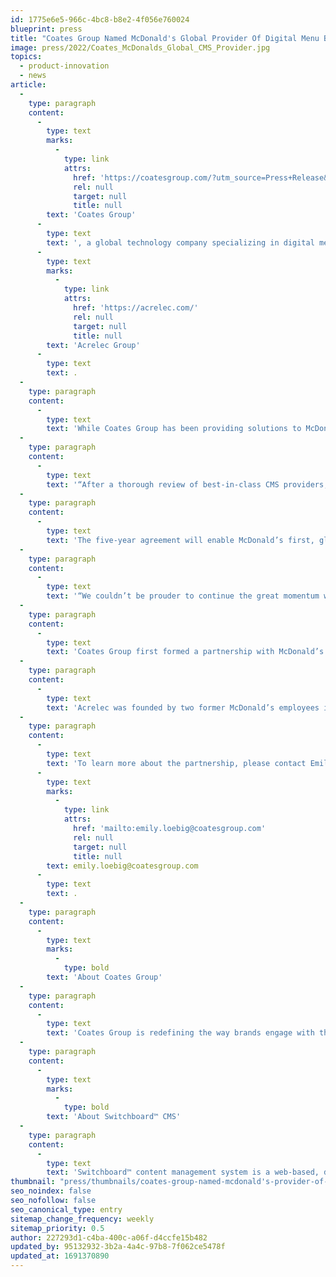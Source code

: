 ```yaml
---
id: 1775e6e5-966c-4bc8-b8e2-4f056e760024
blueprint: press
title: "Coates Group Named McDonald's Global Provider Of Digital Menu Board CMS"
image: press/2022/Coates_McDonalds_Global_CMS_Provider.jpg
topics:
  - product-innovation
  - news
article:
  -
    type: paragraph
    content:
      -
        type: text
        marks:
          -
            type: link
            attrs:
              href: 'https://coatesgroup.com/?utm_source=Press+Release&utm_medium=PR&utm_campaign=McDsGlobalCMS'
              rel: null
              target: null
              title: null
        text: 'Coates Group'
      -
        type: text
        text: ', a global technology company specializing in digital merchandising solutions, was named as McDonald’s single global Digital Menu Board (DMB) Content Management System (CMS) provider and one of two approved Digital Menu Board hardware providers alongside '
      -
        type: text
        marks:
          -
            type: link
            attrs:
              href: 'https://acrelec.com/'
              rel: null
              target: null
              title: null
        text: 'Acrelec Group'
      -
        type: text
        text: .
  -
    type: paragraph
    content:
      -
        type: text
        text: 'While Coates Group has been providing solutions to McDonald’s around the world for 50 years, this new appointment is the largest partnership engagement to date and follows an extensive, multiple-round RFP process in which several providers were evaluated.'
  -
    type: paragraph
    content:
      -
        type: text
        text: '“After a thorough review of best-in-class CMS providers, it was clear that Coates Group was the best-positioned technology partner for this critical phase of our digital evolution. Our goal was to find one global provider that could deliver our digital CMS vision, which is to enable a consistent ordering experience to all our customers around the world through a single, cohesive hardware and software solution. We’re confident that Coates Group will deliver on that vision, and we look forward to a long-term partnership that empowers our markets with flexibility within a globally standardized framework,” said Hashim Amin, Vice President of Global Product & Engineering at McDonald’s.'
  -
    type: paragraph
    content:
      -
        type: text
        text: 'The five-year agreement will enable McDonald’s first, globally-standardized DMB solution. The comprehensive solution provides McDonald’s markets with Coates’ dynamic Switchboard™ CMS to power their content and marketing strategies. While Coates Group will manage the overall partnership and be the sole CMS provider, the total solution offers markets a choice of DMB hardware as well as installation and support services from Coates or Acrelec. This holistic global solution enables McDonald’s desired technology standardization while also accommodating individual markets’ unique requirements for customization, in addition to significant cost efficiencies for markets.'
  -
    type: paragraph
    content:
      -
        type: text
        text: '“We couldn’t be prouder to continue the great momentum we’ve built with McDonald’s in the digital merchandising space over the last 10 years and to take our partnership to new, innovative heights. As a long-term partner of McDonald’s, we are thrilled about the continued growth and success we’ve seen together and are excited to deliver in this new capacity, beginning with the transition of the US market to the Coates CMS solution,” said Leo Coates, CEO of Coates Group.'
  -
    type: paragraph
    content:
      -
        type: text
        text: 'Coates Group first formed a partnership with McDonald’s in Australia in the 1970s as a traditional signage and merchandising provider. Throughout the 1980s and 1990s, the partnership grew into Asian and European markets with the introduction of new signage technology. Following Coates’ evolution into the digital merchandising space in the 2010s, the partnership expanded even further across the world. In 2017, Coates Group was awarded the Outdoor Digital Menu Board hardware rollout for McDonald’s US, which was the largest QSR menu board rollout completed to date. Today, Coates is supporting 50 McDonald’s markets – including the US, Canada, Australia, France, and the UK – with digital merchandising solutions such as CMS, DMB and self-order kiosk.'
  -
    type: paragraph
    content:
      -
        type: text
        text: 'Acrelec was founded by two former McDonald’s employees in early 2000, Jacques Mangeot and Jalel Souissi, who aimed to reimagine the customer experience through innovative self-order kiosks and drive-thru technology and solutions. Acrelec counts over 80,000 installations in 80 countries.'
  -
    type: paragraph
    content:
      -
        type: text
        text: 'To learn more about the partnership, please contact Emily Loebig – Chief Brand Officer – at '
      -
        type: text
        marks:
          -
            type: link
            attrs:
              href: 'mailto:emily.loebig@coatesgroup.com'
              rel: null
              target: null
              title: null
        text: emily.loebig@coatesgroup.com
      -
        type: text
        text: .
  -
    type: paragraph
    content:
      -
        type: text
        marks:
          -
            type: bold
        text: 'About Coates Group'
  -
    type: paragraph
    content:
      -
        type: text
        text: 'Coates Group is redefining the way brands engage with their customers. For over 55 years, Coates has been driving constant innovation and delivering unrivaled merchandising solutions – indoor and outdoor digital hardware, traditional signage, and a proprietary content management system, Switchboard™. This is done with one goal in mind – to create immersive brand experiences.'
  -
    type: paragraph
    content:
      -
        type: text
        marks:
          -
            type: bold
        text: 'About Switchboard™ CMS'
  -
    type: paragraph
    content:
      -
        type: text
        text: 'Switchboard™ content management system is a web-based, data-driven, scalable platform created by Coates specifically for QSR environments. It’s a key component in Coates’ complete digital merchandising solution designed to create, distribute, and display digital media to generate customer engagement. Switchboard™ uses real-time data and rich analytics to orchestrate a seamless customer journey by showing the right product, to the right customer, at the right time, all while increasing revenue and driving ROI.'
thumbnail: "press/thumbnails/coates-group-named-mcdonald's-provider-of-digital-menu-board-content-management-system.jpg"
seo_noindex: false
seo_nofollow: false
seo_canonical_type: entry
sitemap_change_frequency: weekly
sitemap_priority: 0.5
author: 227293d1-c4ba-400c-a06f-d4ccfe15b482
updated_by: 95132932-3b2a-4a4c-97b8-7f062ce5478f
updated_at: 1691370890
---
```

